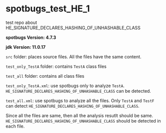 # spotbugs_test_HE_1
 test repo about HE_SIGNATURE_DECLARES_HASHING_OF_UNHASHABLE_CLASS


**spotbugs Version: 4.7.3** 

**jdk Version: 11.0.17** 

`src` folder: places source files. All the files have the same content.

`test_only_TestA` folder: contains `TestA` class files

`test_all` folder: contains all class files

`test_only_TestA.xml`: use spotbugs only to analyze `TestA`. `HE_SIGNATURE_DECLARES_HASHING_OF_UNHASHABLE_CLASS` can be detected.

`test_all.xml`: use spotbugs to analyze all the files. Only `TestA` and `TestF` can detect `HE_SIGNATURE_DECLARES_HASHING_OF_UNHASHABLE_CLASS`.

Since all the files are same, then all the analysis resutlt should be same. `HE_SIGNATURE_DECLARES_HASHING_OF_UNHASHABLE_CLASS` should be detected in each file.